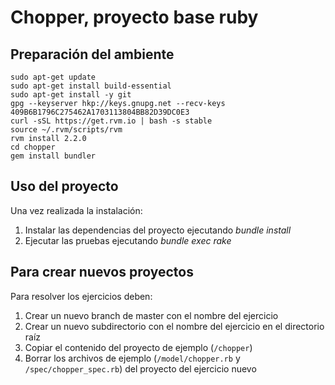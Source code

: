 Chopper, proyecto base ruby
===========================


## Preparación del ambiente

````
sudo apt-get update
sudo apt-get install build-essential
sudo apt-get install -y git
gpg --keyserver hkp://keys.gnupg.net --recv-keys 409B6B1796C275462A1703113804BB82D39DC0E3
curl -sSL https://get.rvm.io | bash -s stable
source ~/.rvm/scripts/rvm
rvm install 2.2.0
cd chopper
gem install bundler
````

## Uso del proyecto

Una vez realizada la instalación:

1. Instalar las dependencias del proyecto ejecutando _bundle install_
2. Ejecutar las pruebas ejecutando _bundle exec rake_


## Para crear nuevos proyectos

Para resolver los ejercicios deben:

1. Crear un nuevo branch de master con el nombre del ejercicio
1. Crear un nuevo subdirectorio con el nombre del ejercicio en el directorio raíz
1. Copiar el contenido del proyecto de ejemplo (`/chopper`)
1. Borrar los archivos de ejemplo (`/model/chopper.rb` y `/spec/chopper_spec.rb`) del proyecto del ejercicio nuevo
